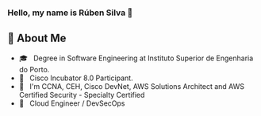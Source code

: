 ### Hello, my name is Rúben Silva 👋

## :speech_balloon: About Me

- :mortar_board: &nbsp; Degree in Software Engineering at Instituto Superior de Engenharia do Porto.
- :book: &nbsp; Cisco Incubator 8.0 Participant.
- 📶 &nbsp; I'm CCNA, CEH, Cisco DevNet, AWS Solutions Architect and AWS Certified Security - Specialty Certified
- 💼 &nbsp; Cloud Engineer / DevSecOps
